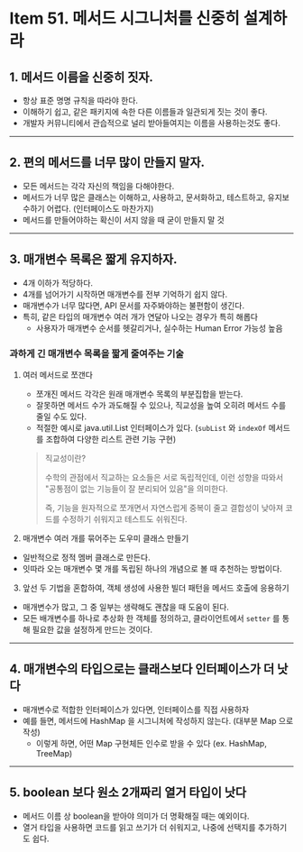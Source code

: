 # Item 51. 메서드 시그니처를 신중히 설계하라

## 1. 메서드 이름을 신중히 짓자.
- 항상 표준 명명 규칙을 따라야 한다.
- 이해하기 쉽고, 같은 패키지에 속한 다른 이름들과 일관되게 짓는 것이 좋다.
- 개발자 커뮤니티에서 관습적으로 널리 받아들여지는 이름을 사용하는것도 좋다.


---
## 2. 편의 메서드를 너무 많이 만들지 말자.
- 모든 메서드는 각각 자신의 책임을 다해야한다.
- 메서드가 너무 많은 클래스는 이해하고, 사용하고, 문서화하고, 테스트하고, 유지보수하기 어렵다. (인터페이스도 마찬가지)
- 메서드를 만들어야하는 확신이 서지 않을 때 굳이 만들지 말 것


---
## 3. 매개변수 목록은 짧게 유지하자.
- 4개 이하가 적당하다.
- 4개를 넘어가기 시작하면 매개변수를 전부 기억하기 쉽지 않다.
- 매개변수가 너무 많다면, API 문서를 자주봐야하는 불편함이 생긴다.
- 특히, 같은 타입의 매개변수 여러 개가 연달아 나오는 경우가 특히 해롭다
    - 사용자가 매개변수 순서를 헷갈리거나, 실수하는 Human Error 가능성 높음


### 과하게 긴 매개변수 목록을 짧게 줄여주는 기술
1. 여러 메서드로 쪼갠다
    - 쪼개진 메서드 각각은 원래 매개변수 목록의 부분집합을 받는다.
    - 잘못하면 메서드 수가 과도해질 수 있으나, 직교성을 높여 오히려 메서드 수를 줄일 수도 있다.
    - 적절한 예시로 java.util.List 인터페이스가 있다. (`subList` 와 `indexOf` 메서드를 조합하여 다양한 리스트 관련 기능 구현)


    >
    > 직교성이란?
    >
    > 수학의 관점에서 직교하는 요소들은 서로 독립적인데, 이런 성향을 따와서 "공통점이 없는 기능들이 잘 분리되어 있음"을 의미한다.
    >
    > 즉, 기능을 원자적으로 쪼개면서 자연스럽게 중복이 줄고 결합성이 낮아져 코드를 수정하기 쉬워지고 테스트도 쉬워진다.
    >


2. 매개변수 여러 개를 묶어주는 도우미 클래스 만들기
- 일반적으로 정적 멤버 클래스로 만든다.
- 잇따라 오는 매개변수 몇 개를 독립된 하나의 개념으로 볼 때 추천하는 방법이다.


3. 앞선 두 기법을 혼합하여, 객체 생성에 사용한 빌더 패턴을 메서드 호출에 응용하기
- 매개변수가 많고, 그 중 일부는 생략해도 괜찮을 때 도움이 된다.
- 모든 배개변수를 하나로 추상화 한 객체를 정의하고, 클라이언트에서 `setter` 를 통해 필요한 값을 설정하게 만드는 것이다.


---
## 4. 매개변수의 타입으로는 클래스보다 인터페이스가 더 낫다
- 매개변수로 적합한 인터페이스가 있다면, 인터페이스를 직접 사용하자
- 예를 들면, 메서드에 HashMap 을 시그니처에 작성하지 않는다. (대부분 Map 으로 작성)
    - 이렇게 하면, 어떤 Map 구현체든 인수로 받을 수 있다 (ex. HashMap, TreeMap)



---
## 5. boolean 보다 원소 2개짜리 열거 타입이 낫다
- 메서드 이름 상 boolean을 받아야 의미가 더 명확해질 때는 예외이다.
- 열거 타입을 사용하면 코드를 읽고 쓰기가 더 쉬워지고, 나중에 선택지를 추가하기도 쉽다.


